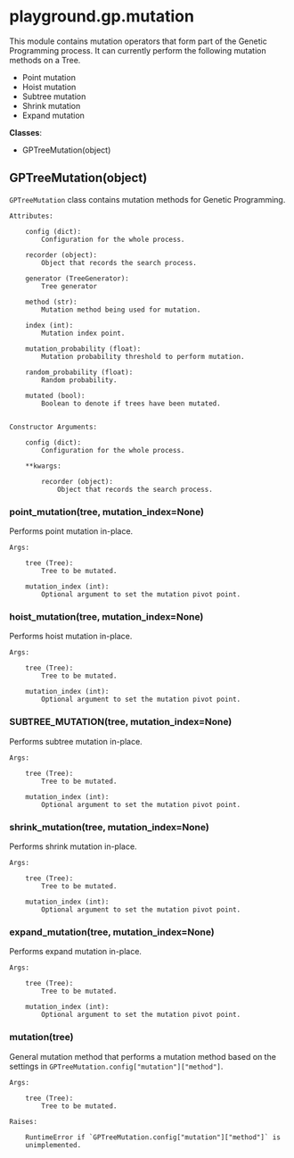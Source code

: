 # playground.gp.mutation
This module contains mutation operators that form part of the Genetic
Programming process. It can currently perform the following mutation methods
on a Tree.

- Point mutation
- Hoist mutation
- Subtree mutation
- Shrink mutation
- Expand mutation

**Classes**:
- GPTreeMutation(object)



## GPTreeMutation(object)
`GPTreeMutation` class contains mutation methods for Genetic Programming.

    Attributes:

        config (dict):
            Configuration for the whole process.

        recorder (object):
            Object that records the search process.

        generator (TreeGenerator):
            Tree generator

        method (str):
            Mutation method being used for mutation.

        index (int):
            Mutation index point.

        mutation_probability (float):
            Mutation probability threshold to perform mutation.

        random_probability (float):
            Random probability.

        mutated (bool):
            Boolean to denote if trees have been mutated.


    Constructor Arguments:

        config (dict):
            Configuration for the whole process.

        **kwargs:

            recorder (object):
                Object that records the search process.



### point_mutation(tree, mutation_index=None)
Performs point mutation in-place.

    Args:

        tree (Tree):
            Tree to be mutated.

        mutation_index (int):
            Optional argument to set the mutation pivot point.


### hoist_mutation(tree, mutation_index=None)
Performs hoist mutation in-place.

    Args:

        tree (Tree):
            Tree to be mutated.

        mutation_index (int):
            Optional argument to set the mutation pivot point.


### SUBTREE_MUTATION(tree, mutation_index=None)
Performs subtree mutation in-place.

    Args:

        tree (Tree):
            Tree to be mutated.

        mutation_index (int):
            Optional argument to set the mutation pivot point.


### shrink_mutation(tree, mutation_index=None)
Performs shrink mutation in-place.

    Args:

        tree (Tree):
            Tree to be mutated.

        mutation_index (int):
            Optional argument to set the mutation pivot point.


### expand_mutation(tree, mutation_index=None)
Performs expand mutation in-place.

    Args:

        tree (Tree):
            Tree to be mutated.

        mutation_index (int):
            Optional argument to set the mutation pivot point.


### mutation(tree)
General mutation method that performs a mutation method based on the settings
in `GPTreeMutation.config["mutation"]["method"]`.

    Args:

        tree (Tree):
            Tree to be mutated.

    Raises:

        RuntimeError if `GPTreeMutation.config["mutation"]["method"]` is
        unimplemented.
